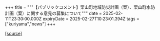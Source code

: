+++
title = """【パブリックコメント】栗山町地域防災計画（案）、栗山町水防計画（案）に関する意見の募集について"""
date = 2025-02-11T23:30:00.000Z
expiryDate = 2025-02-27T10:23:01.394Z
tags = ["kuriyama","news"]
+++


[[source]](https://www.town.kuriyama.hokkaido.jp/soshiki/28/30292.html)
